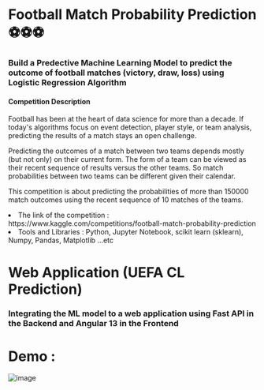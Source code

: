 # Football Match Probability Prediction ⚽⚽⚽

### Build a Predective Machine Learning Model to predict the outcome of football matches (victory, draw, loss) using Logistic Regression Algorithm

#### Competition Description
  <bold>Football </bold> has been at the heart of data science for more than a decade. If today's algorithms focus on event detection, player style, or team analysis, predicting the results of a match stays an open challenge.

  Predicting the outcomes of a match between two teams depends mostly (but not only) on their current form. The form of a team can be viewed as their recent sequence of results versus the other teams. So match probabilities between two teams can be different given their calendar.

  This competition is about predicting the probabilities of more than 150000 match outcomes using the recent sequence of 10 matches of the teams.

 <li> The link of the competition : https://www.kaggle.com/competitions/football-match-probability-prediction </li>
 <li> Tools and Libraries : Python, Jupyter Notebook, scikit learn (sklearn), Numpy, Pandas, Matplotlib ...etc </li>
 
 # Web Application (UEFA CL Prediction)
 
 ### Integrating the ML model to a web application using Fast API in the Backend and Angular 13 in the Frontend
 
# Demo :
![image](https://user-images.githubusercontent.com/75706371/185757601-5ca216ff-4718-4cd2-ae20-192697fa657b.png)
